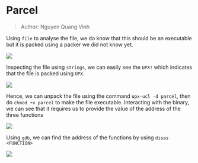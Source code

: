 # Parcel
> Author: Nguyen Quang Vinh

Using `file` to analyse the file, we do know that this should be an executable but it is packed using a packer we did not know yet. 

<img src="https://i.imgur.com/o1mdhgQ.png">

Inspecting the file using `strings`, we can easily see the `UPX!` which indicates that the file is packed using `UPX`.

<img src="https://i.imgur.com/Kz0oMzW.png">

Hence, we can unpack the file using the command `upx-ucl -d parcel`, then do `chmod +x parcel` to make the file executable. Interacting with the binary, we can see that it requires us to provide the value of the address of the three functions 

<img src="https://i.imgur.com/y4691dN.png">

Using `gdb`, we can find the address of the functions by using `disas <FUNCTION>`

<img src="https://i.imgur.com/3TodGrh.png">